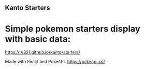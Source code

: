 ## Kanto Starters
# Simple pokemon starters display with basic data:
https://tv321.github.io/kanto-starters/

Made with React and PokeAPI.
https://pokeapi.co/

